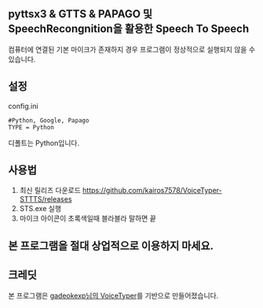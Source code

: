 ## pyttsx3 & GTTS & PAPAGO 및 SpeechRecongnition을 활용한 Speech To Speech
컴퓨터에 연결된 기본 마이크가 존재하지 경우 프로그램이 정상적으로 실행되지 않을 수 있습니다.

## 설정
config.ini
```
#Python, Google, Papago
TYPE = Python
```
디폴트는 Python입니다.

## 사용법
1. 최신 릴리즈 다운로드 https://github.com/kairos7578/VoiceTyper-STTTS/releases 
2. STS.exe 실행
3. 마이크 아이콘이 초록색일때 블라블라 말하면 끝
## 본 프로그램을 절대 상업적으로 이용하지 마세요.

## 크레딧
본 프로그램은 [gadeokexp님의 VoiceTyper](https://github.com/gadeokexp/VoiceTyper)를 기반으로 만들어졌습니다.
